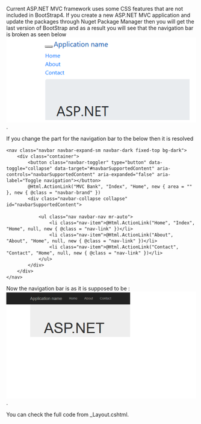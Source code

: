 Current ASP.NET MVC framework uses some CSS features that are not included in BootStrap4. If you create a new ASP.NET MVC application 
and update the packages through Nuget Package Manager then you will get the last version of BootStrap and as a result you will see
that the navigation bar is broken as seen below ![image of the navigation bar after update](https://github.com/kilicars/ASP.NET-MVC/blob/master/BootStrap4/after.png). 

If you change the part for the navigation bar to the below then it is resolved

    <nav class="navbar navbar-expand-sm navbar-dark fixed-top bg-dark">
        <div class="container">
            <button class="navbar-toggler" type="button" data-toggle="collapse" data-target="#navbarSupportedContent" aria-controls="navbarSupportedContent" aria-expanded="false" aria-label="Toggle navigation"></button>
            @Html.ActionLink("MVC Bank", "Index", "Home", new { area = "" }, new { @class = "navbar-brand" })
            <div class="navbar-collapse collapse" id="navbarSupportedContent">

                <ul class="nav navbar-nav mr-auto">
                    <li class="nav-item">@Html.ActionLink("Home", "Index", "Home", null, new { @class = "nav-link" })</li>
                    <li class="nav-item">@Html.ActionLink("About", "About", "Home", null, new { @class = "nav-link" })</li>
                    <li class="nav-item">@Html.ActionLink("Contact", "Contact", "Home", null, new { @class = "nav-link" })</li>
                </ul>
            </div>
        </div>
    </nav>
    
Now the navigation bar is as it is supposed to be : 
![image of the navigation bar after fix](https://github.com/kilicars/ASP.NET-MVC/blob/master/BootStrap4/before.png). 

You can check the full code from _Layout.cshtml.

